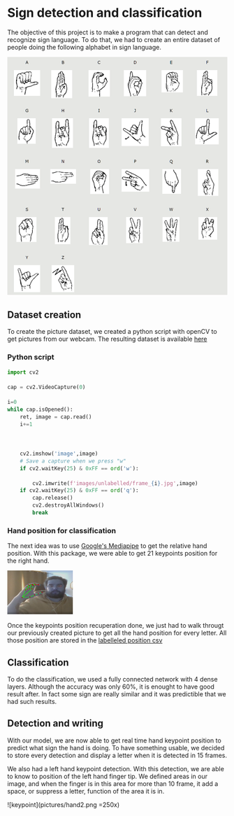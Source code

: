 # Sign detection and classification

The objective of this project is to make a program that can detect and recognize sign language. To do that, we had to create an entire dataset of people doing the following alphabet in sign language. 

![alphabet](pictures/alphabet.png)

## Dataset creation

To create the picture dataset, we created a python script with openCV to get pictures from our webcam. The resulting dataset is available [here](https://drive.google.com/drive/folders/1u8Hnd8CNCW26xyqQBYZprVFPRwkOzoWM?usp=sharing) 

### Python script

```python
import cv2

cap = cv2.VideoCapture(0) 

i=0
while cap.isOpened():
    ret, image = cap.read()
    i+=1

        

    cv2.imshow('image',image)
    # Save a capture when we press "w"
    if cv2.waitKey(25) & 0xFF == ord('w'):

        cv2.imwrite(f'images/unlabelled/frame_{i}.jpg',image)
    if cv2.waitKey(25) & 0xFF == ord('q'):
        cap.release()
        cv2.destroyAllWindows()
        break
```

### Hand position for classification

The next idea was to use [Google's Mediapipe](https://github.com/google/mediapipe) to get the relative hand position. With this package, we were able to get 21 keypoints position for the right hand.

<img src="pictures/hand.png" alt="Kitten"
	title="A cute kitten" width="150" height="100" />


Once the keypoints position recuperation done, we just had to walk througt our previously created picture to get all the hand position for every letter. All those position are stored in the [labelleled position csv](https://github.com/FurigaJulien/sign_detection_classification/blob/main/labellised_data.csv)

## Classification

To do the classification, we used a fully connected network with 4 dense layers. Although the accuracy was only 60%, it is enought to have good result after. In fact some sign are really similar and it was predictible that we had such results.

## Detection and writing

With our model, we are now able to get real time hand keypoint position to predict what sign the hand is doing. To have something usable, we decided to store every detection and display a letter when it is detected in 15 frames. 

We also had a left hand keypoint detection. With this detection, we are able to know to position of the left hand finger tip. We defined areas in our image, and when the finger is in this area for more than 10 frame, it add a space, or suppress a letter, function of the area it is in.

![keypoint](pictures/hand2.png =250x)
